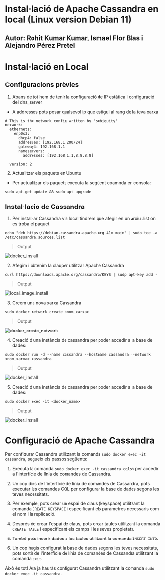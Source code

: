 # Instal·lació de Apache Cassandra en local (Linux version Debian 11) 
## Autor: Rohit Kumar Kumar, Ismael Flor Blas i Alejandro Pérez Pretel

# Instal·lació en Local

## Configuracions prèvies

1. Abans de tot hem de tenir la configuració de IP estàtica i configuració del dns_server
- A addresses pots posar qualsevol ip que estigui al rang de la teva xarxa
```
# This is the network config written by 'subiquity'
network:
  ethernets:
    enp0s3:
      dhcp4: false
      addresses: [192.168.1.200/24]
      gateway4: 192.168.1.1
      nameservers:
        addresses: [192.168.1.1,8.8.8.8]

  version: 2

```
2. Actualitzar els paquets en Ubuntu
- Per actualitzar els paquets executa la següent coamnda en consola:
```
sudo apt-get update && sudo apt upgrade
```
## Instal·lacio de Cassandra

1. Per instal·lar Cassandra via local tindrem que afegir en un arxiu .list on es troba el paquet
```
echo "deb https://debian.cassandra.apache.org 41x main" | sudo tee -a /etc/cassandra.sources.list
```
> Output

 ![docker_install](../images/CASSANDRA/INSTAL·ACIO/DOCKER/1.png)

2. Afegim i obtenim la clauper utilitzar Apache Cassandra
```
curl https://downloads.apache.org/cassandra/KEYS | sudp apt-key add -
```
> Output

 ![local_image_install](../images/CASSANDRA/INSTAL·ACIO/15.png)

3. Creem una nova xarxa Cassandra
```
sudo docker network create <nom_xarxa>
``` 
> Output

 ![docker_create_network](../images/CASSANDRA/INSTAL·ACIO/DOCKER/3.png)

4. Creació d'una instància de cassandra per poder accedir a la base de dades:
```
sudo docker run -d --name cassandra --hostname cassandra --network <nom_xarxa> cassandra
``` 
> Output

 ![docker_install](../images/CASSANDRA/INSTAL·ACIO/DOCKER/5.png)

5. Creació d'una instància de cassandra per poder accedir a la base de dades:
```
sudo docker exec -it <docker_name>
``` 
> Output

 ![docker_install](../images/CASSANDRA/INSTAL·ACIO/DOCKER/6.png)


# Configuració de  Apache Cassandra

Per configurar Cassandra utilitzant la comanda `sudo docker exec -it cassandra`, segueix els passos següents:

1. Executa la comanda `sudo docker exec -it cassandra cqlsh` per accedir a l'interfície de línia de comandes de Cassandra.

2. Un cop dins de l'interfície de línia de comandes de Cassandra, pots executar les comandes CQL per configurar la base de dades segons les teves necessitats.

3. Per exemple, pots crear un espai de claus (keyspace) utilitzant la comanda `CREATE KEYSPACE` i especificant els paràmetres necessaris com el nom i la replicació.

4. Després de crear l'espai de claus, pots crear taules utilitzant la comanda `CREATE TABLE` i especificant els camps i les seves propietats.

5. També pots inserir dades a les taules utilitzant la comanda `INSERT INTO`.

6. Un cop hagis configurat la base de dades segons les teves necessitats, pots sortir de l'interfície de línia de comandes de Cassandra utilitzant la comanda `exit`.

Això és tot! Ara ja hauràs configurat Cassandra utilitzant la comanda `sudo docker exec -it cassandra`.

